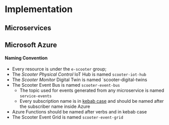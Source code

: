 # Implementation
## Microservices

## Microsoft Azure

#### Naming Convention

- Every resource is under the `e-scooter` group;
- The *Scooter Physical Control* IoT Hub is named `scooter-iot-hub`
- The *Scooter Monitor* Digital Twin is named `scooter-digital-twins
- The Scooter Event Bus is named `scooter-event-bus`
    - The topic used for events generated from any microservice is named `service-events`
    - Every subscription name is in [kebab case](https://en.wikipedia.org/wiki/Letter_case#Special_case_styles)
    and should be named after the subscriber name inside Azure
- Azure Functions should be named after verbs and in kebab case
- The Scooter Event Grid is named `scooter-event-grid`

